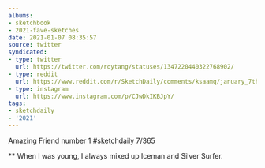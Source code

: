 ```yaml
---
albums:
- sketchbook
- 2021-fave-sketches
date: 2021-01-07 08:35:57
source: twitter
syndicated:
- type: twitter
  url: https://twitter.com/roytang/statuses/1347220440322768902/
- type: reddit
  url: https://www.reddit.com/r/SketchDaily/comments/ksaamq/january_7th_icicles/gifukm2/
- type: instagram
  url: https://www.instagram.com/p/CJwDkIKBJpY/
tags:
- sketchdaily
- '2021'
---
```


Amazing Friend number 1 #sketchdaily 7/365

** When I was young, I always mixed up Iceman and Silver Surfer.